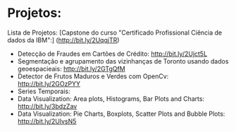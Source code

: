 # Projetos: 

Lista de Projetos:
 [Capstone do curso "Certificado Profissional Ciência de dados da IBM":] (http://bit.ly/2UqqjTR)
* Detecção de Fraudes em Cartões de Crédito: http://bit.ly/2Ujct5L
* Segmentação e agrupamento das vizinhanças de Toronto usando dados geoespacieais: http://bit.ly/2GTgQfM
* Detector de Frutos Maduros e Verdes com OpenCv: http://bit.ly/2GOzPYY
* Series Temporais:
* Data Visualization: Area plots, Histograms, Bar Plots and Charts: http://bit.ly/3bdzZav
* Data Visualization: Pie Charts, Boxplots, Scatter Plots and Bubble Plots: http://bit.ly/2UlvsN5

